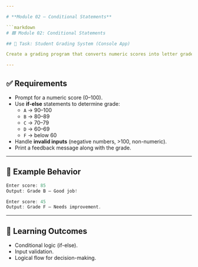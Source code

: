 ```yaml
---

# **Module 02 – Conditional Statements**  

```markdown
# 🟦 Module 02: Conditional Statements  

## 🎯 Task: Student Grading System (Console App)  

Create a grading program that converts numeric scores into letter grades.  

---
```


## ✅ Requirements

- Prompt for a numeric score (0–100).
- Use **if-else** statements to determine grade:
  - `A` → 90–100
  - `B` → 80–89
  - `C` → 70–79
  - `D` → 60–69
  - `F` → below 60
- Handle **invalid inputs** (negative numbers, >100, non-numeric).
- Print a feedback message along with the grade.

---

## 📌 Example Behavior

```js
Enter score: 85
Output: Grade B – Good job!

Enter score: 45
Output: Grade F – Needs improvement.
```

---

## 🧠 Learning Outcomes

- Conditional logic (if-else).
- Input validation.
- Logical flow for decision-making.

```

```

